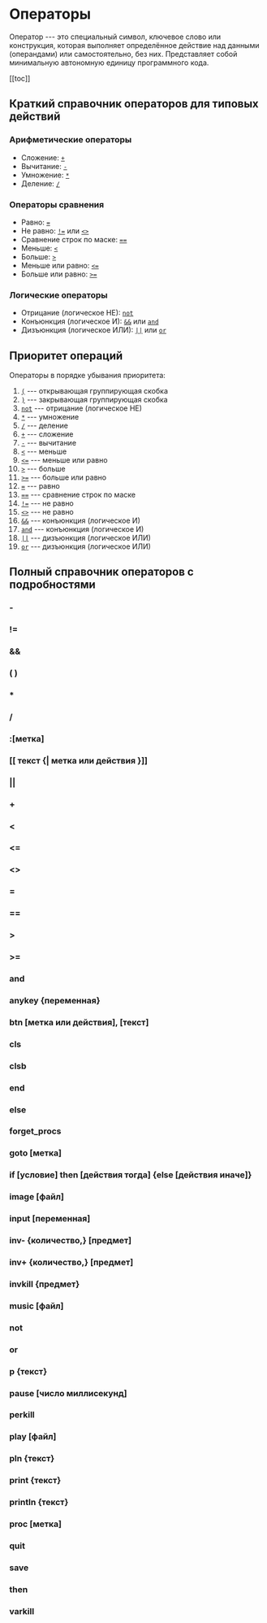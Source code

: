 <!--
    Copyright (C) 2025 Nikita Tseykovets <tseikovets@rambler.ru>
    This file is part of UrqW Documentation.
    SPDX-License-Identifier: CC-BY-SA-4.0
-->

# Операторы

Оператор --- это специальный символ, ключевое слово или конструкция, которая выполняет определённое действие над данными (операндами) или самостоятельно, без них. Представляет собой минимальную автономную единицу программного кода.

[[toc]]

## Краткий справочник операторов для типовых действий

### Арифметические операторы

* Сложение: [`+`](#%2B)
* Вычитание: [`-`](#-)
* Умножение: [`*`](#*)
* Деление: [`/`](#%2F)

### Операторы сравнения

* Равно: [`=`](#%3D)
* Не равно: [`!=`](#!%3D) или [`<>`](#%3C%3E)
* Сравнение строк по маске: [`==`](#%3D%3D)
* Меньше: [`<`](#%3C)
* Больше: [`>`](#%3E)
* Меньше или равно: [`<=`](#%3C%3D)
* Больше или равно: [`>=`](#%3E%3D)

### Логические операторы

* Отрицание (логическое НЕ): [`not`](#not)
* Конъюнкция (логическое И): [`&&`](#%26%26) или [`and`](#and)
* Дизъюнкция (логическое ИЛИ): [`||`](#%7C%7C) или [`or`](#or)

## Приоритет операций

Операторы в порядке убывания приоритета:

1. [`(`](#(-)) --- открывающая группирующая скобка
2. [`)`](#(-)) --- закрывающая группирующая скобка
3. [`not`](#not) --- отрицание (логическое НЕ)
4. [`*`](#*) --- умножение
5. [`/`](#%2F) --- деление
6. [`+`](#%2B) --- сложение
7. [`-`](#-) --- вычитание
8. [`<`](#%3C) --- меньше
9. [`<=`](#%3C%3D) --- меньше или равно
10. [`>`](#%3E) --- больше
11. [`>=`](#%3E%3D) --- больше или равно
12. [`=`](#%3D) --- равно
13. [`==`](#%3D%3D) --- сравнение строк по маске
14. [`!=`](#!%3D) --- не равно
15. [`<>`](#%3C%3E) --- не равно
16. [`&&`](#%26%26) --- конъюнкция (логическое И)
17. [`and`](#and) --- конъюнкция (логическое И)
18. [`||`](#%7C%7C) --- дизъюнкция (логическое ИЛИ)
19. [`or`](#or) --- дизъюнкция (логическое ИЛИ)

## Полный справочник операторов с подробностями

### -

### !=

### &&

### ( )

### *

### /

### :[метка]

### [[ текст {| метка или действия }]]

### ||

### +

### <

### <=

### <>

### =

### ==

### >

### >=

### and

### anykey {переменная}

### btn [метка или действия], [текст]

### cls

### clsb

### end

### else

### forget_procs

### goto [метка]

### if [условие] then [действия тогда] {else [действия иначе]}

### image [файл]

### input [переменная]

### inv- {количество,} [предмет]

### inv+ {количество,} [предмет]

### invkill {предмет}

### music [файл]

### not

### or

### p {текст}

### pause [число миллисекунд]

### perkill

### play [файл]

### pln {текст}

### print {текст}

### println {текст}

### proc [метка]

### quit

### save

### then

### varkill

